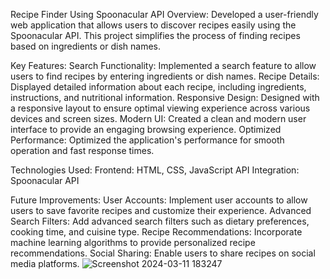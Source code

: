 Recipe Finder Using Spoonacular API
Overview:
Developed a user-friendly web application that allows users to discover recipes easily using the Spoonacular API. This project simplifies the process of finding recipes based on ingredients or dish names.

Key Features:
Search Functionality: Implemented a search feature to allow users to find recipes by entering ingredients or dish names.
Recipe Details: Displayed detailed information about each recipe, including ingredients, instructions, and nutritional information.
Responsive Design: Designed with a responsive layout to ensure optimal viewing experience across various devices and screen sizes.
Modern UI: Created a clean and modern user interface to provide an engaging browsing experience.
Optimized Performance: Optimized the application's performance for smooth operation and fast response times.

Technologies Used:
Frontend: HTML, CSS, JavaScript
API Integration: Spoonacular API

Future Improvements:
User Accounts: Implement user accounts to allow users to save favorite recipes and customize their experience.
Advanced Search Filters: Add advanced search filters such as dietary preferences, cooking time, and cuisine type.
Recipe Recommendations: Incorporate machine learning algorithms to provide personalized recipe recommendations.
Social Sharing: Enable users to share recipes on social media platforms.
![Screenshot 2024-03-11 183247](https://github.com/calvinrajesh6/Recipe-Finder/assets/145462164/5751bda1-aa8f-4dcc-bd67-560b5f3666f9)
